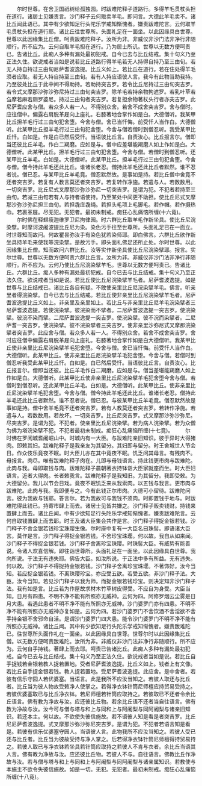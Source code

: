 <!-- { "loadSidebar": true } -->
　　尔时世尊。在舍卫国祇树给孤独园。时跋难陀释子道路行。多得羊毛贯杖头担在道行。诸居士见嫌责言。沙门释子云何贩卖羊毛。即问言。大德此羊毛卖不。诸比丘闻此语已。其中有少欲知足行头陀乐学戒知惭愧者。嫌责跋难陀言。云何取羊毛贯杖头担在道行耶。诸比丘往世尊所。头面礼足在一面坐。以此因缘具白世尊。世尊以此因缘集比丘僧。呵责跋难陀释子。汝所为非。非威仪非沙门法非净行非随顺行。所不应为。云何自取羊毛担在道行。乃为居士所讥。世尊以无数方便呵责已。告诸比丘。此痴人多种有漏处最初犯戒。自今已去与比丘结戒。集十句义乃至正法久住。欲说戒者当如是说若比丘道路行得羊毛若无人持得自持乃至三由旬。若无人持自持过三由旬尼萨耆波逸提。比丘义如上。若比丘在道行。若在住处得羊毛须者应取。若无人持自持至三由旬。若有人持应语彼人言。我今有此物当助我持。乃至彼处比丘于此中间不得助持。若助持突吉罗。若令比丘尼持过三由旬突吉罗。若令式叉摩那沙弥沙弥尼持过三由旬突吉罗。除羊毛若持余物拘遮罗。若乳叶草若刍摩若麻若厕罗婆尼。持过三由旬者突吉罗。若复担余物著杖头行者亦突吉罗。此尼萨耆应舍与僧。若众多人若一人。不得别众舍。若舍不成舍突吉罗。舍与僧时。应往僧中。偏露右肩脱革屣向上座礼。右膝著地合掌作如是白。大德僧听。我某甲比丘担羊毛行过三由旬犯舍堕。今舍与僧。舍已当忏悔。前受忏人当作白。大德僧听。此某甲比丘担羊毛行过三由旬犯舍堕。今舍与僧若僧时到僧忍听。我受某甲比丘忏。白如是。作是白已然后受忏。当语彼比丘言。自责汝心。比丘报言尔。僧即当还彼比丘羊毛。作白二羯磨。应如是与。僧中应差堪能羯磨人如上作如是白。大德僧听。此某甲比丘。担羊毛行过三由旬犯舍堕。今舍与僧。若僧时到僧忍听。还某甲比丘羊毛。白如是。大德僧听。此某甲比丘。担羊毛行过三由旬犯舍堕。今舍与僧。僧今持此羊毛还此比丘。谁诸长老忍。僧持此羊毛还此比丘者默然。谁不忍者说。僧已忍。与某甲比丘羊毛竟。僧忍默然故。是事如是持。若比丘僧中舍竟不还者突吉罗。若复有人教言莫还者突吉罗。若复转作净施。若遣与人。若数数用。一切突吉罗。比丘尼式叉摩那沙弥沙弥尼一切突吉罗。是谓为犯。不犯者若持至三由旬。若减三由旬若有人与持者语使持。乃至某处中间更不助担。使比丘尼式叉摩那沙弥沙弥尼担三由旬。若担毳庄毳绳。若担头毛项上毛脚毛。若作帽。若作摄热巾。若裹革屣。尽无犯。无犯者。最初未制戒。痴狂心乱痛恼所缠(十六竟)。
　　尔时佛在释翅瘦迦维罗卫尼拘律园。时六群比丘取羊毛作新坐具。使比丘尼浣染擘。时摩诃波阇波提比丘尼为染。染色污手往至世尊所。头面礼足已在一面立。时世尊知而故问。何故瞿昙弥汝手有染色犹若染师耶。即白佛言。六群比丘欲作新坐具持羊毛来使我等浣染擘。是故污手。即头面礼佛足还所止处。尔时世尊。以此因缘集比丘僧。知而故问六群比丘。汝等实作新坐具使比丘尼浣染擘耶。报言。实尔世尊。世尊以无数方便呵责六群比丘言。汝所为非。非威仪非沙门法非净行非随顺行。所不应为。云何乃使比丘尼浣染擘羊毛。世尊以无数方便呵责已。告诸比丘。六群比丘。痴人多种有漏处最初犯戒。自今已去与比丘结戒。集十句义乃至正法久住。欲说戒者当如是说。若比丘使比丘尼浣染擘羊毛者。尼萨耆波逸提。如是世尊与比丘结戒已。诸比丘各自有疑。不敢使亲里比丘尼浣染擘羊毛。佛言。听亲里者得浣染擘。自今已去与比丘结戒。若比丘使非亲里比丘尼浣染擘羊毛者。尼萨耆波逸提比丘义如上。非亲里及亲里如上。若比丘与非亲里比丘尼羊毛浣染擘者三尼萨耆波逸提。若使浣染擘。彼浣染而不擘者。二尼萨耆波逸提一突吉罗。使浣染擘。彼浣不染而擘。二尼萨耆波逸提一突吉罗。使浣染擘。彼不浣而染擘者。二尼萨耆一突吉罗。使浣染擘。彼不浣染擘者三突吉罗。使非亲里沙弥尼式叉摩那浣染擘者突吉罗。此应舍与僧。若众多人若一人。不得别众舍。若舍不成舍突吉罗。舍时应往僧中偏露右肩脱革屣向上座礼。右膝著地合掌作如是白大德僧听。我某甲比丘使非亲里比丘尼浣染擘羊毛犯舍堕。今舍与僧。舍已当忏悔。前受忏人当作白。大德僧听。此某甲比丘。使非亲里比丘尼浣染擘羊毛犯舍堕。今舍与僧。若僧时到僧忍听我受此某甲比丘忏。白如是。白已然后受忏。当语彼比丘言。自责汝心。比丘报言尔。僧即当还彼。比丘羊毛作白二羯磨。应如是与。僧当差堪能羯磨人如上作如是白。大德僧听。此某甲比丘使非亲里比丘尼浣染擘羊毛犯舍堕今舍与僧。若僧时到僧忍听。还此某甲比丘羊毛。白如是。大德僧听。此某甲比丘。使非亲里比丘尼浣染擘羊毛犯舍堕。今舍与僧。僧今持此羊毛还此比丘。谁诸长老忍。僧持此羊毛还此比丘者默然。谁不忍者说。僧已忍。与彼某甲比丘羊毛竟。僧忍默然故是事如是持。僧中舍羊毛竟不还者突吉罗。若有人教莫还者突吉罗。若转作净施。若遣与人。若数数用。若故坏。一切突吉罗。比丘尼突吉罗。式叉摩那沙弥沙弥尼。尽突吉罗。是谓为犯。不犯者。使亲里比丘尼浣染擘。若为病人浣染擘。若为众僧为佛为塔浣染擘不犯。不犯者最初未制戒。痴狂心乱痛恼所缠(十七竟)。
　　尔时佛在罗阅城耆阇崛山中。时城内有一大臣。与跋难陀亲旧知识。彼于异时大得猪肉。即敕其妇。跋难陀释子是我亲友为其留分。其妇即与留分。时王舍城世人节会日。作众伎乐竟夜不眠。时大臣儿亦在其中竟夜不眠。饥乏问其母言。有残肉不。母报言。肉尽。唯有跋难陀释子肉在。儿即与母钱语言。持此钱更市肉与跋难陀。此肉与我。母即取钱与肉。跋难陀释子晨朝著衣持钵诣大臣家就座而坐。时大臣妇语言。近者大得肉。长者敕我言。跋难陀释子是我知旧。为其留分。我即受敕。为大德留分。我儿以节会日戏。竟夜不眠饥乏来从我索肉。以五钱与我言。更市肉与跋难陀。此肉与我。我即便与之。今有此钱正尔市肉。大德可小留待。跋难陀问言。彼为我故与钱耶。答言尔。若为我故可与我钱不须肉。时即置钱于地与。时跋难陀得此钱已。持寄市肆上而去。诸居士见皆共嫌之。沙门释子贩卖钱财。持钱来置肆上而去。诸比丘闻。中有少欲知足行头陀乐学戒知惭愧者。嫌责跋难陀言。云何自取钱置肆上而去耶。时王及诸大臣集会共作是言。沙门释子得捉金银若钱。沙门释子不舍金银若钱珍宝珠璎生像。尔时座中复有一大臣名曰珠髻。即语诸大臣言。莫作是言。沙门释子得捉金银若钱。不舍珍宝珠璎。何以故。我自从如来闻。沙门释子不得捉金银若钱。沙门释子舍离珍宝珠璎。时珠髻大臣。有威势有能善说。令诸人欢喜信解。即往诣世尊所。头面礼足在一面坐。以此因缘具白世尊。我向所说。于法无有违失耶。佛告大臣。如汝所说。于正法中多有所益。无有违失。何以故。沙门释子不得捉持金银若钱。沙门释子舍离珍宝珠璎。不著饰好。汝今当知。若应捉金银若钱。不离珠璎珍宝。亦应受五欲。若受五欲。非沙门释子法。大臣。汝今当知。若见沙门释子以我为师。而捉金银若钱珍宝。则决定知非沙门释子法。我有如是言。比丘若为作屋故求材木竹草树皮得受。不应自为身受。大臣当知。日月有四患。不明不净不能有所照亦无威神。云何为四。阿修罗烟云尘雾是日月大患。若遇此患者不明不净不能有所照亦无威神。沙门婆罗门亦有四患。不明不净不能有所照亦无威神亦复如是。云何为四。若沙门婆罗门不舍饮酒不舍淫欲不舍手持金银不舍邪命自活。是谓沙门婆罗门四大患。能令沙门婆罗门不明不净不能有所照亦无威神。诸比丘闻。其中有少欲知足行头陀乐学戒知惭愧者。嫌责跋难陀已。往世尊所头面作礼在一面坐。以此因缘具白世尊。世尊尔时以此因缘集比丘僧。以无数方便呵责跋难陀。汝所为非。非威仪非沙门法非净行非随顺行。所不应为。云何自手持钱。著肆上而去耶。呵责已告诸比丘。此痴人多种有漏处最初犯戒。自今已去与比丘结戒。集十句义乃至正法久住。欲说戒者当如是说。若比丘自手捉钱若金银若教人捉若置地。受者尼萨耆波逸提。比丘义如上。钱者上有文像。若比丘自手捉金银若钱。教人捉若置地。受尼萨耆波逸提。此应舍。是中舍者。若彼有信乐守园人若优婆塞。当语言。此是我所不应汝当知之。若彼人取还与比丘者。比丘当为彼人物故受敕净人使掌之。若得净衣钵针筒尼师檀应持贸易受持之。若彼优婆塞取已与比丘净衣钵。若尼师檀若针筒应取持之。若彼取已不还者令余比丘语言。佛有教为净故与汝。应还彼比丘物。若余比丘语不还者当自往语言。佛有教为净故与汝。汝今可与僧与塔与和上与同和上与阿阇梨与同阿阇梨与诸亲旧知识。若还本主。何以故。不欲使失彼信施故。若不语彼人知是看是者突吉罗。比丘尼尼萨耆波逸提。式叉摩那沙弥沙弥尼突吉罗。是谓为犯。不犯者若语言知是看是。若彼有信乐优婆塞守园人。当语彼人言。此物我所不应汝当知之。若彼人受已还与比丘者。比丘当为彼故受持与净人掌之。后若得净衣钵针筒尼师檀得持贸易持之。若彼人取已与净衣钵若坐具若针筒应取持之若彼人不肯与衣者。余比丘当语其人言。佛有教为净故与汝。应还彼比丘物。若彼人不与。自往语言。佛教比丘作净故与汝。若与僧与塔与和上与同和上与阿阇梨与同阿阇梨与诸亲属知识。若教使与本施主不欲令失彼信施故。如是一切。无犯。无犯者。最初未制戒。痴狂心乱痛恼所缠(十八竟)。
